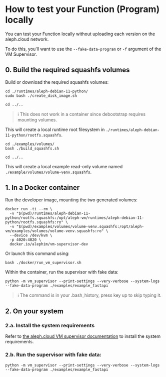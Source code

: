 # How to test your Function (Program) locally

You can test your Function locally without uploading each version on the aleph.cloud network.

To do this, you'll want to use the `--fake-data-program` or `-f` argument of the VM Supervisor.

## 0. Build the required squashfs volumes

Build or download the required squashfs volumes:

```shell
cd ./runtimes/aleph-debian-11-python/
sudo bash ./create_disk_image.sh

cd ../..
```
> ℹ️ This does not work in a container since debootstrap requires mounting volumes.

This will create a local runtime root filesystem in `./runtimes/aleph-debian-11-python/rootfs.squashfs`.

```shell
cd ./examples/volumes/
bash ./build_squashfs.sh

cd ../..
```
This will create a local example read-only volume named `./example/volumes/volume-venv.squashfs`.

## 1. In a Docker container

Run the developer image, mounting the two generated volumes:
```shell
docker run -ti --rm \
  -v "$(pwd)/runtimes/aleph-debian-11-python/rootfs.squashfs:/opt/aleph-vm/runtimes/aleph-debian-11-python/rootfs.squashfs:ro" \
  -v "$(pwd)/examples/volumes/volume-venv.squashfs:/opt/aleph-vm/examples/volumes/volume-venv.squashfs:ro" \
  --device /dev/kvm \
  -p 4020:4020 \
  docker.io/alephim/vm-supervisor-dev
```

Or launch this command using:
```shell
bash ./docker/run_vm_supervisor.sh
```


Within the container, run the supervisor with fake data:
```shell
python -m vm_supervisor --print-settings --very-verbose --system-logs --fake-data-program ./examples/example_fastapi
```

> ℹ️ The command is in your .bash_history, press key up to skip typing it. 

## 2. On your system

### 2.a. Install the system requirements

Refer to [the aleph.cloud VM supervisor documentation](https://github.com/aleph-im/aleph-vm/blob/main/vm_supervisor/README.md) to install the system requirements.

### 2.b. Run the supervisor with fake data:

```shell
python -m vm_supervisor --print-settings --very-verbose --system-logs --fake-data-program ./examples/example_fastapi
```
